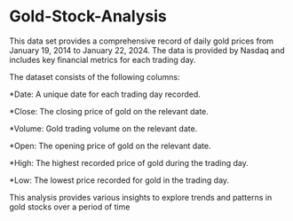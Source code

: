 # Gold-Stock-Analysis

This data set provides a comprehensive record of daily gold prices from January 19, 2014 to January 22, 2024. The data is provided by Nasdaq and includes key financial metrics for each trading day.

The dataset consists of the following columns:

*Date: A unique date for each trading day recorded.

*Close: The closing price of gold on the relevant date.

*Volume: Gold trading volume on the relevant date.

*Open: The opening price of gold on the relevant date. 

*High: The highest recorded price of gold during the trading day. 

*Low: The lowest price recorded for gold in the trading day.

This analysis provides various insights to explore trends and patterns in gold stocks over a period of time
